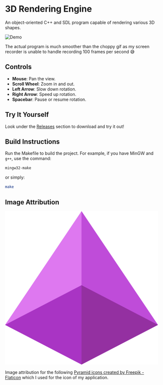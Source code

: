 # 3D Rendering Engine

An object-oriented C++ and SDL program capable of rendering various 3D shapes.

![Demo](Demo.gif)

The actual program is much smoother than the choppy gif as my screen recorder is unable to handle recording 100 frames per second 😅

## Controls

-   **Mouse**: Pan the view.
-   **Scroll Wheel**: Zoom in and out.
-   **Left Arrow**: Slow down rotation.
-   **Right Arrow**: Speed up rotation.
-   **Spacebar**: Pause or resume rotation.

## Try It Yourself

Look under the [Releases](https://github.com/BrookMaoDev/3DRenderingEngine/releases) section to download and try it out!

## Build Instructions

Run the Makefile to build the project. For example, if you have MinGW and `g++`, use the command:

```sh
mingw32-make
```

or simply:

```sh
make
```

## Image Attribution

![Icon](icon.bmp)

Image attribution for the following <a href="https://www.flaticon.com/free-icons/pyramid" title="pyramid icons">Pyramid icons created by Freepik - Flaticon</a> which I used for the icon of my application.
